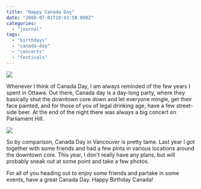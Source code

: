 ```yaml
---
title: "Happy Canada Day"
date: "2008-07-01T10:43:58.000Z"
categories: 
  - "journal"
tags: 
  - "birthdays"
  - "canada-day"
  - "concerts"
  - "festivals"
---
```


![](images/849384-Like_my_hat-Ottawa.jpg)

Whenever I think of Canada Day, I am always reminded of the few years I spent in Ottawa. Out there, Canada day is a day-long party, where they basically shut the downtown core down and let everyone mingle, get their face painted, and for those of you of legal drinking age, have a few street-side beer. At the end of the night there was always a big concert on Parliament Hill.

![](images/849368-People_on_the_Hill-Ottawa.jpg)

So by comparison, Canada Day in Vancouver is pretty tame. Last year I got together with some friends and had a few pints in various locations around the downtown core. This year, I don't really have any plans, but will probably sneak out at some point and take a few photos.

For all of you heading out to enjoy some friends and partake in some events, have a great Canada Day. Happy Birthday Canada!
